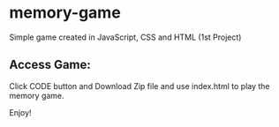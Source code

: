 # memory-game
Simple game created in JavaScript, CSS and HTML (1st Project)

## Access Game:

Click CODE button and Download Zip file
and use index.html to play the memory game.

Enjoy!
